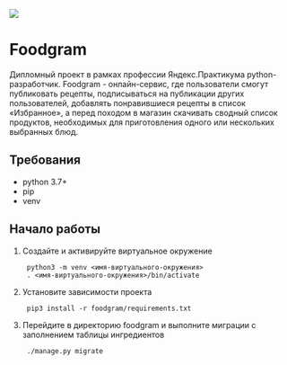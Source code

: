 ![](https://github.com/IrinaRostovtseva/foodgram-project/workflows/Foodgram/badge.svg)

# **Foodgram**

Дипломный проект в рамках профессии Яндекс.Практикума python-разработчик.
Foodgram - онлайн-сервис, где пользователи смогут публиковать рецепты, подписываться на публикации других пользователей, добавлять понравившиеся рецепты в список «Избранное», а перед походом в магазин скачивать сводный список продуктов, необходимых для приготовления одного или нескольких выбранных блюд.

## Требования

+  python 3.7+
+  pip
+  venv

## Начало работы

1. Создайте и активируйте виртуальное окружение

        python3 -m venv <имя-виртуального-окружения>
        . <имя-виртуального-окружения>/bin/activate

2. Установите зависимости проекта

        pip3 install -r foodgram/requirements.txt

3. Перейдите в директорию foodgram и выполните миграции с заполнением таблицы ингредиентов

        ./manage.py migrate
